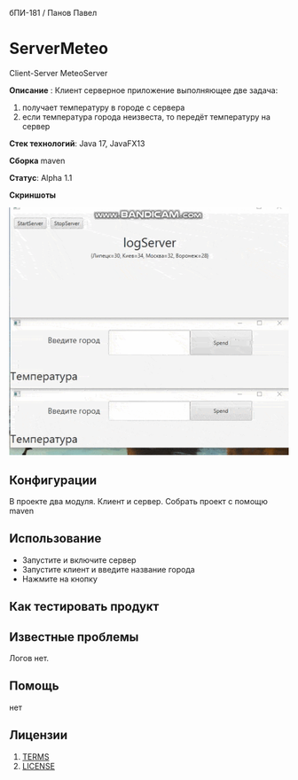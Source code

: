 бПИ-181 / Панов Павел
# ServerMeteo
Client-Server MeteoServer

**Описание**
: Клиент серверное приложение выполняющее две задача:
1) получает температуру в городе с сервера
2) если температура города неизвеста, то передёт температуру на сервер

**Стек технологий**:
Java 17, JavaFX13

**Сборка**
maven

**Статус**:  Alpha 1.1

**Скриншоты**

![til](https://github.com/PanovPavel/ServerMeteo/blob/main/bandicam%202021-09-25%2004-45-46-958.gif?raw=true)

## Конфигурации
В проекте два модуля. Клиент и сервер.
Собрать проект с помощю maven

## Использование

- Запустите и включите сервер
- Запустите клиент и введите название города
- Нажмите на кнопку

## Как тестировать продукт

## Известные проблемы

Логов нет.

## Помощь

нет

## Лицензии
1. [TERMS](TERMS.md)
2. [LICENSE](LICENSE)
